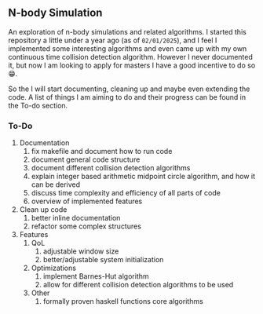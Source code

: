 ## N-body Simulation

An exploration of n-body simulations and related algorithms. I started this repository a little under a year ago (as of `02/01/2025`), and I feel I implemented some interesting algorithms and even came up with my own continuous time collision detection algorithm. However I never documented it, but now I am looking to apply for masters I have a good incentive to do so :grin:. 

So the I will start documenting, cleaning up and maybe even extending the code. A list of things I am aiming to do and their progress can be found in the To-do section.

### To-Do

1. Documentation
   1. fix makefile and document how to run code
   2. document general code structure
   3. document different collision detection algorithms
   4. explain integer based arithmetic midpoint circle algorithm, and how it can be derived
   5. discuss time complexity and efficiency of all parts of code
   6. overview of implemented features
2. Clean up code
   1. better inline documentation
   2. refactor some complex structures
3. Features
   1. QoL
      1. adjustable window size
      2. better/adjustable system initialization
   2. Optimizations
      1. implement Barnes-Hut algorithm
      2. allow for different collision detection algorithms to be used
   3. Other
      1. formally proven haskell functions core algorithms
